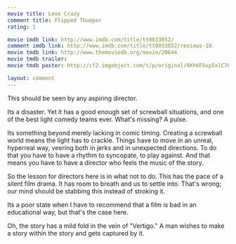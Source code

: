 ```yaml
---
movie title: Love Crazy
comment title: Flipped Thumper
rating: 1

movie imdb link: http://www.imdb.com/title/tt0033852/
comment imdb link: http://www.imdb.com/title/tt0033852/reviews-18
movie tmdb link: http://www.themoviedb.org/movie/20644
movie tmdb trailer: 
movie tmdb poster: http://cf2.imgobject.com/t/p/original/8Kh6F5xp5xlC7QCmTkuG7yBfqG6.jpg

layout: comment
---
```


This should be seen by any aspiring director.

Its a disaster. Yet it has a good enough set of screwball situations, and one of the best light comedy teams ever. What's missing? A pulse. 

Its something beyond merely lacking in comic timing. Creating a screwball world means the light has to crackle. Things have to move in an unreal, hyperreal way, veering both in jerks and in unexpected directions. To do that you have to have a rhythm to syncopate, to play against. And that means you have to have a director who feels the music of the story. 

So the lesson for directors here is in what not to do. This has the pace of a silent film drama. It has room to breath and us to settle into. That's wrong; our mind should be stabbing this instead of stroking it.

Its a poor state when I have to recommend that a film is bad in an educational way, but that's the case here.

Oh, the story has a mild fold in the vein of "Vertigo." A man wishes to make a story within the story and gets captured by it.